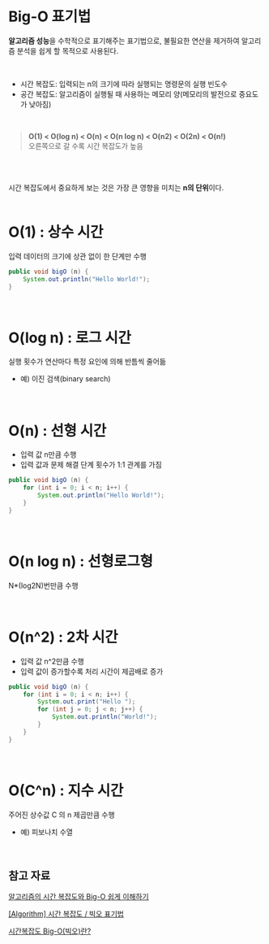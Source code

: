 # Big-O 표기법
**알고리즘 성능**을 수학적으로 표기해주는 표기법으로, 불필요한 연산을 제거하여 알고리즘 분석을 쉽게 할 목적으로 사용된다.

<br>

- 시간 복잡도: 입력되는 n의 크기에 따라 실행되는 명령문의 실행 빈도수
- 공간 복잡도: 알고리즘이 실행될 때 사용하는 메모리 양(메모리의 발전으로 중요도가 낮아짐)

<br>

>**O(1) < O(log n) < O(n) < O(n log n) < O(n2) < O(2n) < O(n!)**  
>오른쪽으로 갈 수록 시간 복잡도가 높음

<br><br>

시간 복잡도에서 중요하게 보는 것은 가장 큰 영향을 미치는 **n의 단위**이다.  
<br>

# O(1) : 상수 시간
입력 데이터의 크기에 상관 없이 한 단계만 수행

```java
public void bigO (n) {
    System.out.println("Hello World!");
}
```

<br>

# O(log n) : 로그 시간
실행 횟수가 연산마다 특정 요인에 의해 반틈씩 줄어듦
- 예) 이진 검색(binary search)

<br>

# O(n) : 선형 시간
- 입력 값 n만큼 수행
- 입력 값과 문제 해결 단계 횟수가 1:1 관계를 가짐

```java
public void bigO (n) {
    for (int i = 0; i < n; i++) {
        System.out.println("Hello World!");
	}
}
```

<br>

# O(n log n) : 선형로그형
N*(log2N)번만큼 수행

<br>

# O(n^2) : 2차 시간
- 입력 값 n^2만큼 수행
- 입력 값이 증가할수록 처리 시간이 제곱배로 증가

```java
public void bigO (n) {
    for (int i = 0; i < n; i++) {
        System.out.print("Hello ");
		for (int j = 0; j < n; j++) {
		    System.out.println("World!");
		}
	}
}
```

<br>

# O(C^n) : 지수 시간
주어진 상수값 C 의 n 제곱만큼 수행
- 예) 피보나치 수열

<br>

## 참고 자료

[알고리즘의 시간 복잡도와 Big-O 쉽게 이해하기](https://blog.chulgil.me/algorithm/amp/)

[[Algorithm] 시간 복잡도 / 빅오 표기법](https://velog.io/@hahan/Algorithm-%EC%8B%9C%EA%B0%84-%EB%B3%B5%EC%9E%A1%EB%8F%84-%EB%B9%85%EC%98%A4-%ED%91%9C%EA%B8%B0%EB%B2%95)

[시간복잡도 Big-O(빅오)란?](https://ssdragon.tistory.com/m/100)
